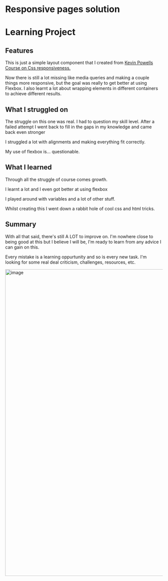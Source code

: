 # Responsive pages solution
<h1>Learning Project</h1>

<h2>Features</h2>
<p>This is just a simple layout component that I created from <a href="https://courses.kevinpowell.co/view/courses/conquering-responsive-layouts" target="_blank">Kevin Powells Course on Css responsiveness.</a></p>
<p>Now there is still a lot missing like media queries and making a couple things more responsive, but the goal was really to get better at using Flexbox. I also learnt a lot about wrapping elements in different containers to achieve different results.</p>

<h2>What I struggled on</h2>
<p>The struggle on this one was real. I had to question my skill level. After a failed attempt I went back to fill in the gaps in my knowledge and came back even stronger</p>
<p>I struggled a lot with alignments and making everything fit correctly.</p>
<p>My use of flexbox is... questionable.</p>

<h2>What I learned</h2>
<p>Through all the struggle of course comes growth.</p>
<p>I learnt a lot and I even got better at using flexbox</p>
<p>I played around with variables and a lot of other stuff.</p>
<p>Whilst creating this I went down a rabbit hole of cool css and html tricks.</p>

<h2>Summary</h2>
<p>With all that said, there's still A LOT to improve on. I'm nowhere close to being good at this but I believe I will be, I'm ready to learn from any advice I can gain on this.</p>
<p>Every mistake is a learning oppurtunity and so is every new task. I'm looking for some real deal criticism, challenges, resources, etc.</p>
<img width="1883" height="979" alt="image" src="https://github.com/user-attachments/assets/c50b943d-218a-4af5-b740-be7c0f026835" />

